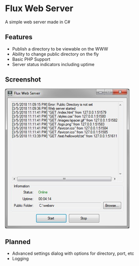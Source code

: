 # Flux Web Server
A simple web server made in C#

## Features
* Publish a directory to be viewable on the WWW
* Ability to change public directory on the fly
* Basic PHP Support
* Server status indicators including uptime

## Screenshot
![Flux Web Server](screenshot.jpg?raw=true "Flux Web Server")


## Planned
* Advanced settings dialog with options for directory, port, etc
* Logging
